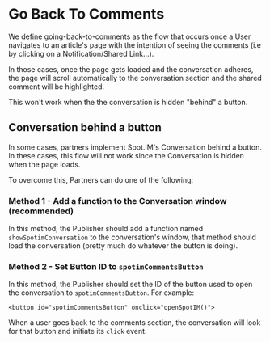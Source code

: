 # Go Back To Comments

We define going-back-to-comments as the flow that occurs once a User navigates to an article's page with the intention of seeing the comments (i.e by clicking on a Notification/Shared Link...).

In those cases, once the page gets loaded and the conversation adheres, the page will scroll automatically to the conversation section and the shared comment will be highlighted.

This won't work when the the conversation is hidden "behind" a button.

## Conversation behind a button

In some cases, partners implement Spot.IM's Conversation behind a button. In these cases, this flow will not work since the Conversation is hidden when the page loads.

To overcome this, Partners can do one of the following:

### Method 1 - Add a function to the Conversation window (recommended)

In this method, the Publisher should add a function named `showSpotimConversation` to the conversation's window, that method should load the conversation (pretty much do whatever the button is doing).

### Method 2 - Set Button ID to `spotimCommentsButton`

In this method, the Publisher should set the ID of the button used to open the conversation to `spotimCommentsButton`. For example:

```
<button id="spotimCommentsButton" onclick="openSpotIM()">
```

When a user goes back to the comments section, the conversation will look for that button and initiate its `click` event.
